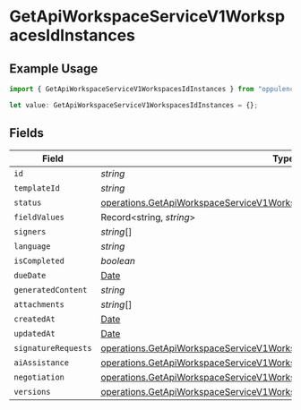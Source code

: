 # GetApiWorkspaceServiceV1WorkspacesIdInstances

## Example Usage

```typescript
import { GetApiWorkspaceServiceV1WorkspacesIdInstances } from "oppulence-backend-sdk/models/operations";

let value: GetApiWorkspaceServiceV1WorkspacesIdInstances = {};
```

## Fields

| Field                                                                                                                                                                    | Type                                                                                                                                                                     | Required                                                                                                                                                                 | Description                                                                                                                                                              |
| ------------------------------------------------------------------------------------------------------------------------------------------------------------------------ | ------------------------------------------------------------------------------------------------------------------------------------------------------------------------ | ------------------------------------------------------------------------------------------------------------------------------------------------------------------------ | ------------------------------------------------------------------------------------------------------------------------------------------------------------------------ |
| `id`                                                                                                                                                                     | *string*                                                                                                                                                                 | :heavy_minus_sign:                                                                                                                                                       | N/A                                                                                                                                                                      |
| `templateId`                                                                                                                                                             | *string*                                                                                                                                                                 | :heavy_minus_sign:                                                                                                                                                       | N/A                                                                                                                                                                      |
| `status`                                                                                                                                                                 | [operations.GetApiWorkspaceServiceV1WorkspacesIdStatus](../../models/operations/getapiworkspaceservicev1workspacesidstatus.md)                                           | :heavy_minus_sign:                                                                                                                                                       | N/A                                                                                                                                                                      |
| `fieldValues`                                                                                                                                                            | Record<string, *string*>                                                                                                                                                 | :heavy_minus_sign:                                                                                                                                                       | N/A                                                                                                                                                                      |
| `signers`                                                                                                                                                                | *string*[]                                                                                                                                                               | :heavy_minus_sign:                                                                                                                                                       | N/A                                                                                                                                                                      |
| `language`                                                                                                                                                               | *string*                                                                                                                                                                 | :heavy_minus_sign:                                                                                                                                                       | N/A                                                                                                                                                                      |
| `isCompleted`                                                                                                                                                            | *boolean*                                                                                                                                                                | :heavy_minus_sign:                                                                                                                                                       | N/A                                                                                                                                                                      |
| `dueDate`                                                                                                                                                                | [Date](https://developer.mozilla.org/en-US/docs/Web/JavaScript/Reference/Global_Objects/Date)                                                                            | :heavy_minus_sign:                                                                                                                                                       | N/A                                                                                                                                                                      |
| `generatedContent`                                                                                                                                                       | *string*                                                                                                                                                                 | :heavy_minus_sign:                                                                                                                                                       | N/A                                                                                                                                                                      |
| `attachments`                                                                                                                                                            | *string*[]                                                                                                                                                               | :heavy_minus_sign:                                                                                                                                                       | N/A                                                                                                                                                                      |
| `createdAt`                                                                                                                                                              | [Date](https://developer.mozilla.org/en-US/docs/Web/JavaScript/Reference/Global_Objects/Date)                                                                            | :heavy_minus_sign:                                                                                                                                                       | N/A                                                                                                                                                                      |
| `updatedAt`                                                                                                                                                              | [Date](https://developer.mozilla.org/en-US/docs/Web/JavaScript/Reference/Global_Objects/Date)                                                                            | :heavy_minus_sign:                                                                                                                                                       | N/A                                                                                                                                                                      |
| `signatureRequests`                                                                                                                                                      | [operations.GetApiWorkspaceServiceV1WorkspacesIdSignatureRequests](../../models/operations/getapiworkspaceservicev1workspacesidsignaturerequests.md)[]                   | :heavy_minus_sign:                                                                                                                                                       | N/A                                                                                                                                                                      |
| `aiAssistance`                                                                                                                                                           | [operations.GetApiWorkspaceServiceV1WorkspacesIdAiAssistance](../../models/operations/getapiworkspaceservicev1workspacesidaiassistance.md)[]                             | :heavy_minus_sign:                                                                                                                                                       | N/A                                                                                                                                                                      |
| `negotiation`                                                                                                                                                            | [operations.GetApiWorkspaceServiceV1WorkspacesIdNegotiation](../../models/operations/getapiworkspaceservicev1workspacesidnegotiation.md)                                 | :heavy_minus_sign:                                                                                                                                                       | N/A                                                                                                                                                                      |
| `versions`                                                                                                                                                               | [operations.GetApiWorkspaceServiceV1WorkspacesIdWorkspacesResponseVersions](../../models/operations/getapiworkspaceservicev1workspacesidworkspacesresponseversions.md)[] | :heavy_minus_sign:                                                                                                                                                       | N/A                                                                                                                                                                      |